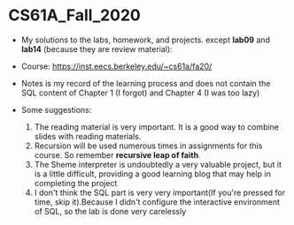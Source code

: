 # CS61A_Fall_2020

* My solutions to the labs, homework, and projects. except **lab09** and **lab14** (because they are review material):

* Course: https://inst.eecs.berkeley.edu/~cs61a/fa20/

* Notes is my record of the learning process and does not contain the SQL content of Chapter 1 (I forgot) and Chapter 4 (I was too lazy)

* Some suggestions:
  
  1. The reading material is very important. It is a good way to combine slides with reading materials.
  2. Recursion will be used numerous times in assignments for this course. So remember **recursive leap of faith**.
  3. The Sheme interpreter is undoubtedly a very valuable project, but it is a little difficult, providing a good learning blog that may help in completing the project
  4. I don't think the SQL part is very very important(If you're pressed for time, skip it).Because I didn't configure the interactive environment of SQL, so the lab is done very carelessly


